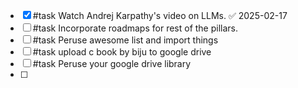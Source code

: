 - [x] #task Watch Andrej Karpathy's video on LLMs. ✅ 2025-02-17
- [ ] #task Incorporate roadmaps for rest of the pillars.
- [ ] #task Peruse awesome list and import things
- [ ] #task upload c book by biju to google drive
- [ ] #task Peruse your google drive library
- [ ]